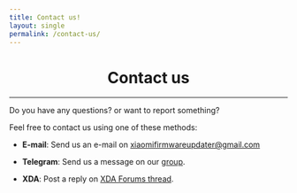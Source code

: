 ```yaml
---
title: Contact us!
layout: single
permalink: /contact-us/
---
```

<h1 align="center">Contact us</h1>

<hr>

Do you have any questions? or want to report something?

Feel free to contact us using one of these methods:

* **E-mail**:
Send us an e-mail on [xiaomifirmwareupdater@gmail.com](mailto:xiaomifirmwareupdater@gmail.com)

* **Telegram**:
Send us a message on our [group](https://t.me/XiaomiGeeks).

* **XDA**:
Post a reply on [XDA Forums thread](https://forum.xda-developers.com/android/software-hacking/devices-xiaomi-firmware-updater-t3741446).
